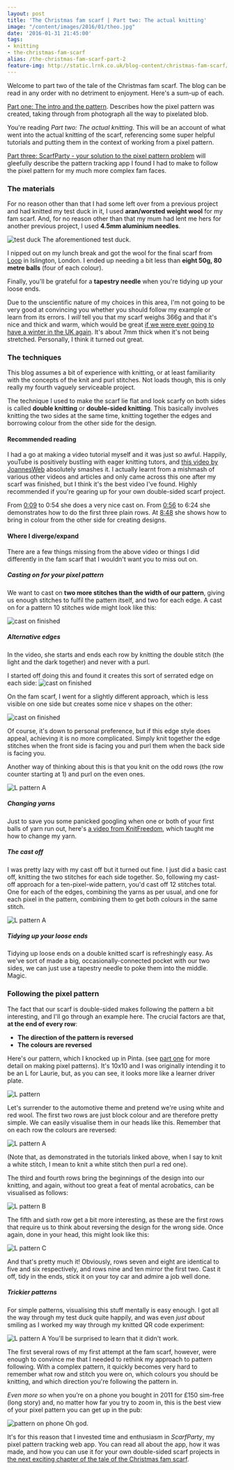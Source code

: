 ```yaml
---
layout: post
title: 'The Christmas fam scarf | Part two: The actual knitting'
image: "/content/images/2016/01/theo.jpg"
date: '2016-01-31 21:45:00'
tags:
- knitting
- the-christmas-fam-scarf
alias: /the-christmas-fam-scarf-part-2
feature-img: http://static.lrnk.co.uk/blog-content/christmas-fam-scarf/scarf-2-cover.jpg
---
```


Welcome to part two of the tale of the Christmas fam scarf. The blog can be read in any order with no detriment to enjoyment. Here's a sum-up of each.

[Part one: The intro and the pattern](/2015/12/24/the-christmas-fam-scarf-part-1). Describes how the pixel pattern was created, taking through from photograph all the way to pixelated blob.

You're reading *Part two: The actual knitting*. This will be an account of what went into the actual knitting of the scarf, referencing some super helpful tutorials and putting them in the context of working from a pixel pattern.

[Part three: ScarfParty - your solution to the pixel pattern problem](/2016/07/18/the-christmas-fam-scarf-part-3) will gleefully describe the pattern tracking app I found I had to make to follow the pixel pattern for my much more complex fam faces.

### The materials

For no reason other than that I had some left over from a previous project and had knitted my test duck in it, I used **aran/worsted weight wool** for my fam scarf. And, for no reason other than that my mum had lent me hers for another previous project, I used **4.5mm aluminium needles**.

![test duck](http://static.lrnk.co.uk/blog-content/christmas-fam-scarf/test-duck.jpg)
The aforementioned test duck.

I nipped out on my lunch break and got the wool for the final scarf from [Loop](http://www.loopknitting.com) in Islington, London. I ended up needing a bit less than **eight 50g, 80 metre balls** (four of each colour).

Finally, you'll be grateful for a **tapestry needle** when you're tidying up your loose ends.

Due to the unscientific nature of my choices in this area, I'm not going to be very good at convincing you whether you should follow my example or learn from its errors. I *will* tell you that my scarf weighs 366g and that it's nice and thick and warm, which would be great [if we were ever going to have a winter in the UK again](http://www.bbc.co.uk/news/uk-35119311). It's about 7mm thick when it's not being stretched. Personally, I think it turned out great.

### The techniques

This blog assumes a bit of experience with knitting, or at least familiarity with the concepts of the knit and purl stitches. Not loads though, this is only really my fourth vaguely serviceable project.

The technique I used to make the scarf lie flat and look scarfy on both sides is called **double knitting** or **double-sided knitting**. This basically involves knitting the two sides at the same time, knitting together the edges and borrowing colour from the other side for the design. 

#### Recommended reading
I had a go at making a video tutorial myself and it was just so awful. Happily, youTube is positively bustling with eager knitting tutors, and [this video by JoannesWeb](https://www.youtube.com/watch?v=JroP84tUmJA) absolutely smashes it. I actually learnt from a mishmash of various other videos and articles and only came across this one after my scarf was finished, but I think it's the best video I've found. Highly recommended if you're gearing up for your own double-sided scarf project.

From [0:09](https://youtu.be/JroP84tUmJA?t=9s) to 0:54 she does a very nice cast on.
From [0:56](https://youtu.be/JroP84tUmJA?t=56s) to 6:24 she demonstrates how to do the first three plain rows.
At [8:48](https://youtu.be/JroP84tUmJA?t=8m48s) she shows how to bring in colour from the other side for creating designs.

#### Where I diverge/expand
There are a few things missing from the above video or things I did differently in the fam scarf that I wouldn't want you to miss out on.

##### Casting on for your pixel pattern
We want to cast on **two more stitches than the width of our pattern**, giving us enough stitches to fulfil the pattern itself, and two for each edge. A cast on for a pattern 10 stitches wide might look like this:

![cast on finished](http://static.lrnk.co.uk/blog-content/christmas-fam-scarf/cast-on.jpg)

##### Alternative edges
In the video, she starts and ends each row by knitting the double stitch (the light and the dark together) and never with a purl.

I started off doing this and found it creates this sort of serrated edge on each side:
![cast on finished](http://static.lrnk.co.uk/blog-content/christmas-fam-scarf/edge-a.jpg)

On the fam scarf, I went for a slightly different approach, which is less visible on one side but creates some nice v shapes on the other:

![cast on finished](http://static.lrnk.co.uk/blog-content/christmas-fam-scarf/edge-b2.jpg)

Of course, it's down to personal preference, but if this edge style does appeal, achieving it is no more complicated. Simply knit together the edge stitches when the front side is facing you and purl them when the back side is facing you.

Another way of thinking about this is that you knit on the odd rows (the row counter starting at 1) and purl on the even ones.

![L pattern A](http://static.lrnk.co.uk/blog-content/christmas-fam-scarf/edges.png)

##### Changing yarns
Just to save you some panicked googling when one or both of your first balls of yarn run out, here's [a video from KnitFreedom](https://www.youtube.com/watch?v=FodIHGHYBnM), which taught me how to change my yarn.

##### The cast off
I was pretty lazy with my cast off but it turned out fine. I just did a basic cast off, knitting the two stitches for each side together. So, following my cast-off approach for a ten-pixel-wide pattern, you'd cast off 12 stitches total. One for each of the edges, combining the yarns as per usual, and one for each pixel in the pattern, combining them to get both colours in the same stitch.

![L pattern A](http://static.lrnk.co.uk/blog-content/christmas-fam-scarf/cast-off.jpg)

##### Tidying up your loose ends
Tidying up loose ends on a double knitted scarf is refreshingly easy. As we've sort of made a big, occasionally-connected pocket with our two sides, we can just use a tapestry needle to poke them into the middle. Magic.

### Following the pixel pattern

The fact that our scarf is double-sided makes following the pattern a bit interesting, and I'll go through an example here. The crucial factors are that, **at the end of every row**:

 * **The direction of the pattern is reversed**
 * **The colours are reversed**

Here's our pattern, which I knocked up in Pinta. (see [part one](/2015/12/24/the-christmas-fam-scarf-part-1) for more detail on making pixel patterns). It's 10x10 and I was originally intending it to be an L for Laurie, but, as you can see, it looks more like a learner driver plate.

![L pattern](http://static.lrnk.co.uk/blog-content/christmas-fam-scarf/l-pattern.png)

Let's surrender to the automotive theme and pretend we're using white and red wool. The first two rows are just block colour and are therefore pretty simple. We can easily visualise them in our heads like this. Remember that on each row the colours are reversed:

![L pattern A](http://static.lrnk.co.uk/blog-content/christmas-fam-scarf/l-plate-a.png)

(Note that, as demonstrated in the tutorials linked above, when I say to knit a white stitch, I mean to knit a white stitch then purl a red one).

The third and fourth rows bring the beginnings of the design into our knitting, and again, without too great a feat of mental acrobatics, can be visualised as follows:  

![L pattern B](http://static.lrnk.co.uk/blog-content/christmas-fam-scarf/l-plate-b.png)

The fifth and sixth row get a bit more interesting, as these are the first rows that require us to think about reversing the design for the wrong side. Once again, done in your head, this might look like this:

![L pattern C](http://static.lrnk.co.uk/blog-content/christmas-fam-scarf/l-plate-c.png)

And that's pretty much it! Obviously, rows seven and eight are identical to five and six respectively, and rows nine and ten mirror the first two. Cast it off, tidy in the ends, stick it on your toy car and admire a job well done.

##### Trickier patterns

For simple patterns, visualising this stuff mentally is easy enough. I got all the way through my test duck quite happily, and was even *just about* smiling as I worked my way through my knitted QR code experiment:

![L pattern A](http://static.lrnk.co.uk/blog-content/christmas-fam-scarf/qr.jpg)
You'll be surprised to learn that it didn't work.

The first several rows of my first attempt at the fam scarf, however, were enough to convince me that I needed to rethink my approach to pattern following. With a complex pattern, it quickly becomes very hard to remember what row and stitch you were on, which colours you should be knitting, and which direction you're following the pattern in.
 
*Even more so* when you’re on a phone you bought in 2011 for £150 sim-free (long story) and, no matter how far you try to zoom in, this is the best view of your pixel pattern you can get up in the pub:

![pattern on phone](http://static.lrnk.co.uk/blog-content/christmas-fam-scarf/phone-pixel-pattern.png)
Oh god.

It's for this reason that I invested time and enthusiasm in *ScarfParty*, my pixel pattern tracking web app. You can read all about the app, how it was made, and how you can use it for your own double-sided scarf projects in [the next exciting chapter of the tale of the Christmas fam scarf](/2016/07/18/the-christmas-fam-scarf-part-3).